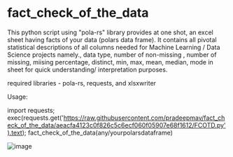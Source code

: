 # fact_check_of_the_data
This python script using "pola-rs" library provides at one shot, an excel sheet having facts of your data (polars data frame). It contains all pivotal statistical descriptions of all columns needed for Machine Learning / Data Science projects namely., data type, number of non-missing , number of missing, miising percentage, distinct, min, max, mean, median, mode in sheet for quick understanding/ interpretation purposes.

required libraries - pola-rs, requests, and xlsxwriter

Usage:

import requests;
exec(requests.get('https://raw.githubusercontent.com/pradeepmav/fact_check_of_the_data/aeacfa4123c0f826c5c6ecf060f05907e68f1612/FCOTD.py').text);
fact_check_of_the_data(any/yourpolarsdataframe)

![image](https://github.com/user-attachments/assets/a010a223-f0d1-416d-866b-fd3dadde04b6)
